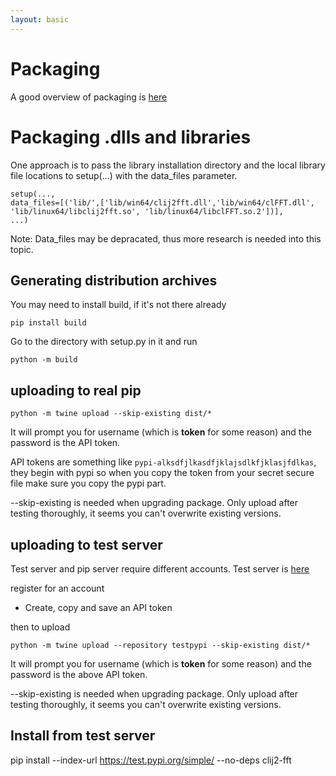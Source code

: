 ```yaml
---
layout: basic
---
```


# Packaging 

A good overview of packaging is [here](https://packaging.python.org/en/latest/tutorials/packaging-projects/)

# Packaging .dlls and libraries

One approach is to pass the library installation directory and the local library file locations to setup(...) with the data_files parameter.

```
setup(...,
data_files=[('lib/',['lib/win64/clij2fft.dll','lib/win64/clFFT.dll', 'lib/linux64/libclij2fft.so', 'lib/linux64/libclFFT.so.2'])],
...)
```

Note:  Data_files may be depracated, thus more research is needed into this topic.

## Generating distribution archives

You may need to install build, if it's not there already

```
pip install build
```

Go to the directory with setup.py in it and run


```
python -m build
```
## uploading to real pip

```
python -m twine upload --skip-existing dist/*
```

It will prompt you for username (which is __token__ for some reason) and the password is the API token.

API tokens are something like ```pypi-alksdfjlkasdfjklajsdlkfjklasjfdlkas```, they begin with pypi so when you copy the token from your secret secure file make sure you copy the pypi part. 

--skip-existing is needed when upgrading package.  Only upload after testing thoroughly, it seems you can't overwrite existing versions.

## uploading to test server

Test server and pip server require different accounts.
Test server is [here](https://test.pypi.org/manage/projects/)

register for an account

* Create, copy and save an API token

then to upload

```
python -m twine upload --repository testpypi --skip-existing dist/*
```

It will prompt you for username (which is __token__ for some reason) and the password is the above API token.

--skip-existing is needed when upgrading package.  Only upload after testing thoroughly, it seems you can't overwrite existing versions.

## Install from test server

 pip install --index-url https://test.pypi.org/simple/ --no-deps clij2-fft




